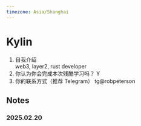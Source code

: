 ```yaml
---
timezone: Asia/Shanghai
---
```



# Kylin

1. 自我介绍  
   web3, layer2, rust developer   
2. 你认为你会完成本次残酷学习吗？
   Y  
3. 你的联系方式（推荐 Telegram）
   tg@robpeterson  
## Notes

<!-- Content_START -->

### 2025.02.20

<!-- Content_END -->
